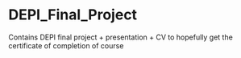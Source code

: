 # DEPI_Final_Project

Contains DEPI final project + presentation + CV
to hopefully get the certificate of completion of course
